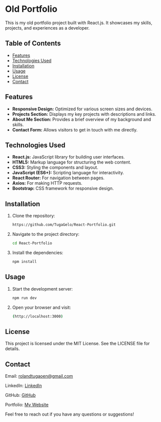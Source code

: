 # Old Portfolio

This is my old portfolio project built with React.js. It showcases my skills, projects, and experiences as a developer.

## Table of Contents

- [Features](#features)
- [Technologies Used](#technologies-used)
- [Installation](#installation)
- [Usage](#usage)
- [License](#license)
- [Contact](#contact)

## Features

- **Responsive Design:** Optimized for various screen sizes and devices.
- **Projects Section:** Displays my key projects with descriptions and links.
- **About Me Section:** Provides a brief overview of my background and skills.
- **Contact Form:** Allows visitors to get in touch with me directly.

## Technologies Used

- **React.js:** JavaScript library for building user interfaces.
- **HTML5:** Markup language for structuring the web content.
- **CSS3:** Styling the components and layout.
- **JavaScript (ES6+):** Scripting language for interactivity.
- **React Router:** For navigation between pages.
- **Axios:** For making HTTP requests.
- **Bootstrap:** CSS framework for responsive design.

## Installation

1. Clone the repository:
   ```bash
   https://github.com/TugaGelo/React-Portfolio.git

2. Navigate to the project directory:
   ```bash
   cd React-Portfolio
   
3. Install the dependencies:
   ```bash
   npm install

## Usage

1. Start the development server:
   ```bash
   npm run dev

2. Open your browser and visit:
   ```bash
   (http://localhost:3000)

## License
This project is licensed under the MIT License. See the LICENSE file for details.

## Contact
Email: rolandtugaoen@gmail.com

LinkedIn: [LinkedIn](https://www.linkedin.com/in/rabtugaoen/)

GitHub: [GitHub](https://github.com/TugaGelo)

Portfolio: [My Website](https://roland-tugaoen-portfolio.vercel.app)

Feel free to reach out if you have any questions or suggestions!
